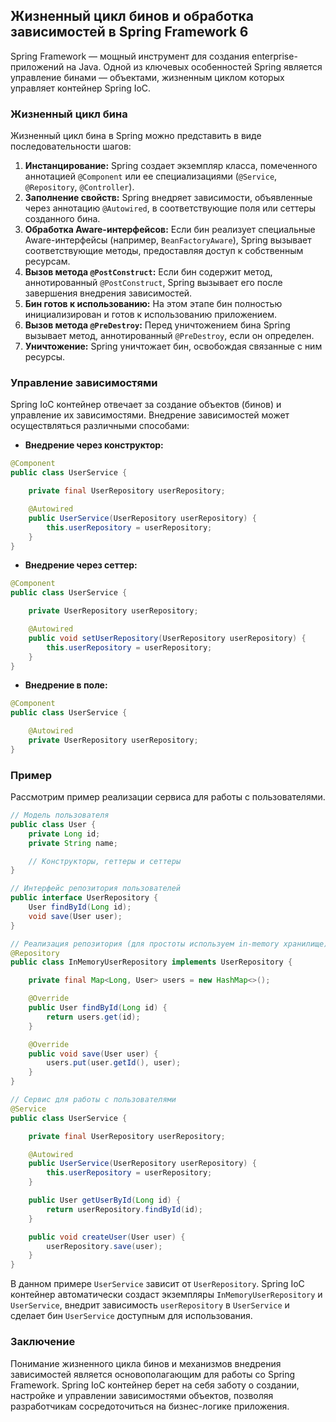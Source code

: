## Жизненный цикл бинов и обработка зависимостей в Spring Framework 6

Spring Framework — мощный инструмент для создания enterprise-приложений на Java. Одной из ключевых особенностей Spring является управление бинами — объектами, жизненным циклом которых управляет контейнер Spring IoC. 

### Жизненный цикл бина

Жизненный цикл бина в Spring можно представить в виде последовательности шагов:

1. **Инстанцирование:** Spring создает экземпляр класса, помеченного аннотацией `@Component` или ее специализациями (`@Service`, `@Repository`, `@Controller`).
2. **Заполнение свойств:** Spring внедряет зависимости, объявленные через аннотацию `@Autowired`, в соответствующие поля или сеттеры созданного бина.
3. **Обработка Aware-интерфейсов:** Если бин реализует специальные Aware-интерфейсы (например, `BeanFactoryAware`), Spring вызывает соответствующие методы, предоставляя доступ к собственным ресурсам.
4. **Вызов метода `@PostConstruct`:**  Если бин содержит метод, аннотированный `@PostConstruct`, Spring вызывает его после завершения внедрения зависимостей.
5. **Бин готов к использованию:**  На этом этапе бин полностью инициализирован и готов к использованию приложением.
6. **Вызов метода `@PreDestroy`:** Перед уничтожением бина Spring вызывает метод, аннотированный `@PreDestroy`, если он определен.
7. **Уничтожение:** Spring уничтожает бин, освобождая связанные с ним ресурсы.

### Управление зависимостями

Spring IoC контейнер отвечает за создание объектов (бинов) и управление их зависимостями.  Внедрение зависимостей может осуществляться различными способами:

- **Внедрение через конструктор:**

```java
@Component
public class UserService {

    private final UserRepository userRepository;

    @Autowired
    public UserService(UserRepository userRepository) {
        this.userRepository = userRepository;
    }
}
```

- **Внедрение через сеттер:**

```java
@Component
public class UserService {

    private UserRepository userRepository;

    @Autowired
    public void setUserRepository(UserRepository userRepository) {
        this.userRepository = userRepository;
    }
}
```

- **Внедрение в поле:**

```java
@Component
public class UserService {

    @Autowired
    private UserRepository userRepository;
}
```

### Пример

Рассмотрим пример реализации сервиса для работы с пользователями.

```java
// Модель пользователя
public class User {
    private Long id;
    private String name;

    // Конструкторы, геттеры и сеттеры
}
```

```java
// Интерфейс репозитория пользователей
public interface UserRepository {
    User findById(Long id);
    void save(User user);
}
```

```java
// Реализация репозитория (для простоты используем in-memory хранилище)
@Repository
public class InMemoryUserRepository implements UserRepository {

    private final Map<Long, User> users = new HashMap<>();

    @Override
    public User findById(Long id) {
        return users.get(id);
    }

    @Override
    public void save(User user) {
        users.put(user.getId(), user);
    }
}
```

```java
// Сервис для работы с пользователями
@Service
public class UserService {

    private final UserRepository userRepository;

    @Autowired
    public UserService(UserRepository userRepository) {
        this.userRepository = userRepository;
    }

    public User getUserById(Long id) {
        return userRepository.findById(id);
    }

    public void createUser(User user) {
        userRepository.save(user);
    }
}
```

В данном примере `UserService` зависит от `UserRepository`. Spring IoC контейнер автоматически создаст экземпляры `InMemoryUserRepository` и `UserService`, внедрит зависимость `userRepository` в `UserService` и сделает бин `UserService` доступным для использования.

### Заключение

Понимание жизненного цикла бинов и механизмов внедрения зависимостей является основополагающим для работы со Spring Framework. Spring IoC контейнер берет на себя заботу о создании, настройке и управлении зависимостями объектов, позволяя разработчикам сосредоточиться на бизнес-логике приложения.
